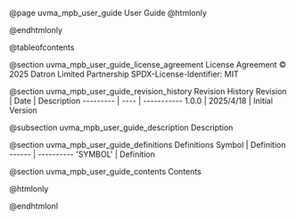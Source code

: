 @page uvma_mpb_user_guide User Guide
@htmlonly
<div class="autonumbering">
@endhtmlonly


@tableofcontents


@section uvma_mpb_user_guide_license_agreement License Agreement
© 2025 Datron Limited Partnership
SPDX-License-Identifier: MIT


@section uvma_mpb_user_guide_revision_history Revision History
Revision  | Date | Description
--------- | ---- | -----------
1.0.0 | 2025/4/18 | Initial Version

@subsection uvma_mpb_user_guide_description Description


@section uvma_mpb_user_guide_definitions Definitions
Symbol | Definition
------ | ----------
 'SYMBOL' | Definition


@section uvma_mpb_user_guide_contents Contents


@htmlonly
</div>
@endhtmlonl